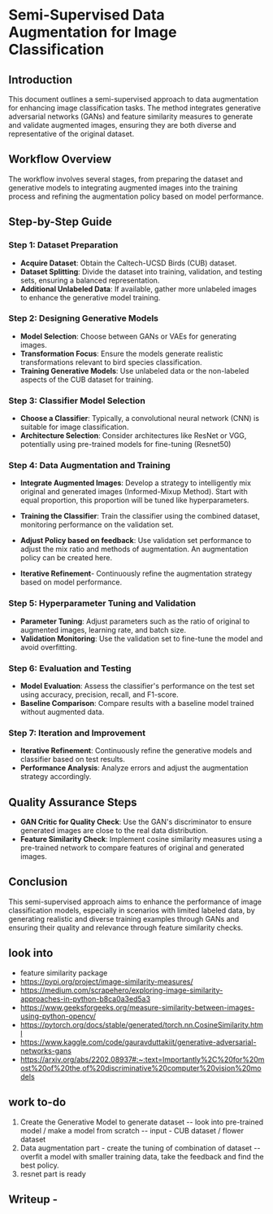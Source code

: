 # Semi-Supervised Data Augmentation for Image Classification

## Introduction
This document outlines a semi-supervised approach to data augmentation for enhancing image classification tasks. The method integrates generative adversarial networks (GANs) and feature similarity measures to generate and validate augmented images, ensuring they are both diverse and representative of the original dataset.

## Workflow Overview
The workflow involves several stages, from preparing the dataset and generative models to integrating augmented images into the training process and refining the augmentation policy based on model performance.

## Step-by-Step Guide

### Step 1: Dataset Preparation
- **Acquire Dataset**: Obtain the Caltech-UCSD Birds (CUB) dataset.
- **Dataset Splitting**: Divide the dataset into training, validation, and testing sets, ensuring a balanced representation.
- **Additional Unlabeled Data**: If available, gather more unlabeled images to enhance the generative model training.

### Step 2: Designing Generative Models
- **Model Selection**: Choose between GANs or VAEs for generating images.
- **Transformation Focus**: Ensure the models generate realistic transformations relevant to bird species classification.
- **Training Generative Models**: Use unlabeled data or the non-labeled aspects of the CUB dataset for training.

### Step 3: Classifier Model Selection
- **Choose a Classifier**: Typically, a convolutional neural network (CNN) is suitable for image classification.
- **Architecture Selection**: Consider architectures like ResNet or VGG, potentially using pre-trained models for fine-tuning (Resnet50)

### Step 4: Data Augmentation and Training
- **Integrate Augmented Images**: Develop a strategy to intelligently mix original and generated images (Informed-Mixup Method). Start with equal proportion, this proportion will be tuned like hyperparameters. 
- **Training the Classifier**: Train the classifier using the combined dataset, monitoring performance on the validation set.

- **Adjust Policy based on feedback**: Use validation set performance to adjust the mix ratio and methods of augmentation. An augmentation policy can be created here. 

- **Iterative Refinement**- Continuously refine the augmentation strategy based on model performance. 

### Step 5: Hyperparameter Tuning and Validation
- **Parameter Tuning**: Adjust parameters such as the ratio of original to augmented images, learning rate, and batch size.
- **Validation Monitoring**: Use the validation set to fine-tune the model and avoid overfitting.

### Step 6: Evaluation and Testing
- **Model Evaluation**: Assess the classifier's performance on the test set using accuracy, precision, recall, and F1-score.
- **Baseline Comparison**: Compare results with a baseline model trained without augmented data.

### Step 7: Iteration and Improvement
- **Iterative Refinement**: Continuously refine the generative models and classifier based on test results.
- **Performance Analysis**: Analyze errors and adjust the augmentation strategy accordingly.

## Quality Assurance Steps
- **GAN Critic for Quality Check**: Use the GAN's discriminator to ensure generated images are close to the real data distribution.
- **Feature Similarity Check**: Implement cosine similarity measures using a pre-trained network to compare features of original and generated images.

## Conclusion
This semi-supervised approach aims to enhance the performance of image classification models, especially in scenarios with limited labeled data, by generating realistic and diverse training examples through GANs and ensuring their quality and relevance through feature similarity checks.


## look into
- feature similarity package
- https://pypi.org/project/image-similarity-measures/
- https://medium.com/scrapehero/exploring-image-similarity-approaches-in-python-b8ca0a3ed5a3
- https://www.geeksforgeeks.org/measure-similarity-between-images-using-python-opencv/
- https://pytorch.org/docs/stable/generated/torch.nn.CosineSimilarity.html
- https://www.kaggle.com/code/gauravduttakiit/generative-adversarial-networks-gans
- https://arxiv.org/abs/2202.08937#:~:text=Importantly%2C%20for%20most%20of%20the,of%20discriminative%20computer%20vision%20models

## work to-do

1. Create the Generative Model to generate dataset 
 -- look into pre-trained model / make a model from scratch
 -- input - CUB dataset / flower dataset
2. Data augmentation part - create the tuning of combination of dataset
 -- overfit a model with smaller training data, take the feedback and find the best policy. 
3. resnet part is ready

## Writeup - 
